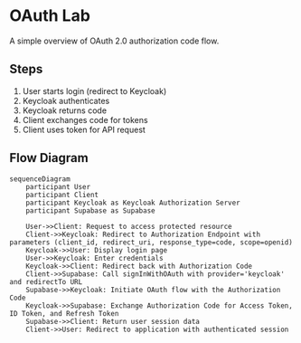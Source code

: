 # OAuth Lab

A simple overview of OAuth 2.0 authorization code flow.

## Steps

1. User starts login (redirect to Keycloak)  
2. Keycloak authenticates  
3. Keycloak returns code  
4. Client exchanges code for tokens  
5. Client uses token for API request  

## Flow Diagram

```mermaid
sequenceDiagram
    participant User
    participant Client
    participant Keycloak as Keycloak Authorization Server
    participant Supabase as Supabase

    User->>Client: Request to access protected resource
    Client->>Keycloak: Redirect to Authorization Endpoint with parameters (client_id, redirect_uri, response_type=code, scope=openid)
    Keycloak->>User: Display login page
    User->>Keycloak: Enter credentials
    Keycloak->>Client: Redirect back with Authorization Code
    Client->>Supabase: Call signInWithOAuth with provider='keycloak' and redirectTo URL
    Supabase->>Keycloak: Initiate OAuth flow with the Authorization Code
    Keycloak->>Supabase: Exchange Authorization Code for Access Token, ID Token, and Refresh Token
    Supabase->>Client: Return user session data
    Client->>User: Redirect to application with authenticated session   